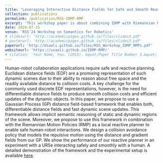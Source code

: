 ```yaml
---
title: "Leveraging Interactive Distance Fields for Safe and Smooth Reactive Planning"
collection: publications
permalink: /publication/RSS-IDMP-RMP
excerpt: 'This workshop paper is about combining IDMP with Riemannian Motion Policies.'
date: 2024-07-15
venue: 'RSS’24 Workshop on Semantics for Robotics'
# slidesurl: 'http://academicpages.github.io/files/slides3.pdf'
# posterurl: 'http://academicpages.github.io/files/slides3.pdf'
paperurl: 'http://Usaali.github.io/files/RSS_Workshop_IDMP_RMPs.pdf'
websiteurl: 'https://usaali.github.io/IDMP-RMP/'
# citation: 'Your Name, You. (2015). &quot;Paper Title Number 3.&quot; <i>Journal 1</i>. 1(3).'
---
```


Human-robot collaboration applications require safe and reactive planning. Euclidean distance fields (EDF) are a promising representation of such dynamic scenes due to their ability to reason about free space and the readily available distance to collision costs. A key challenge for the commonly used discrete EDF representations, however, is the need for differentiable distance fields to produce smooth collision costs and efficient updates of the dynamic objects. In this paper, we propose to use a Gaussian Process (GP) distance field-based framework that enables both, differentiable distance fields and fast dynamic scene updates. This framework allows implicit semantic reasoning of static and dynamic regions of the scene. Moreover, we propose to use this framework in combination with the Riemannian Motion Policies (RMP) as a local reactive planner to enable safe human-robot interactions. We design a collision avoidance policy that models the repulsive motion using the distance and gradient fields from our GP. We show the performance of our reactive planner in an experiment with a UR5e interacting safely and smoothly with a human. A detailed demonstration of the framework and the experimental setup is available [here](https://usaali.github.io/IDMP-RMP/).